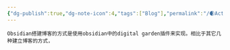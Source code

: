 ```yaml
---
{"dg-publish":true,"dg-note-icon":4,"tags":["Blog"],"permalink":"/🌒Action_行动/Blog_博客/Obsidian/搭建博客/","dgPassFrontmatter":true,"noteIcon":4,"created":"2024-09-05T22:36:07.861+08:00","updated":"2024-09-05T22:42:07.368+08:00"}
---
```


	Obsidian搭建博客的方式是使用obsidian中的digital garden插件来实现。相比于其它几种建立博客的方式，